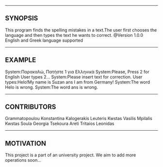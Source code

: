 --------
SYNOPSIS
--------
This program finds the spelling mistakes in a text.The user first chooses the language and then types the text he wants to correct.
@Version 1.0.0 English and Greek language supported

-------
EXAMPLE
-------
System:Παρακαλώ, Πατήστε 1 για Ελληνικά
System:Please, Press 2 for English
User types 2...
System:Please insert text for correction.
User types:Helo!My name is Suzan ans I am from Germany!
System:The word Helo is wrong.
System:The word ans is wrong.

------------
CONTRIBUTORS
------------
Grammatopoulou Konstantina
Kalogerakis Leuteris
Kwstas Vasilis
Mpilalis Kwstas
Soula Georgia
Tsekoura Areti
Tritaios Leonidas

----------
MOTIVATION
----------
This project is a part of an university project. We aim to add more operations soon...
